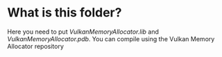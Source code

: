 # What is this folder?

Here you need to put *VulkanMemoryAllocator.lib* and *VulkanMemoryAllocator.pdb*.
You can compile using the Vulkan Memory Allocator repository
